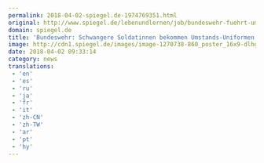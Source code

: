 ```yaml
---
permalink: 2018-04-02-spiegel.de-1974769351.html
original: http://www.spiegel.de/lebenundlernen/job/bundeswehr-fuehrt-umstandskleidung-ein-a-1200876.html#ref=rss
domain: spiegel.de
title: 'Bundeswehr: Schwangere Soldatinnen bekommen Umstands-Uniformen - SPIEGEL ONLINE - Leben und Lernen'
image: http://cdn1.spiegel.de/images/image-1270738-860_poster_16x9-dlhg-1270738.jpg
date: 2018-04-02 09:33:14
category: news
translations: 
 - 'en'
 - 'es'
 - 'ru'
 - 'ja'
 - 'fr'
 - 'it'
 - 'zh-CN'
 - 'zh-TW'
 - 'ar'
 - 'pt'
 - 'hy'
---
```


